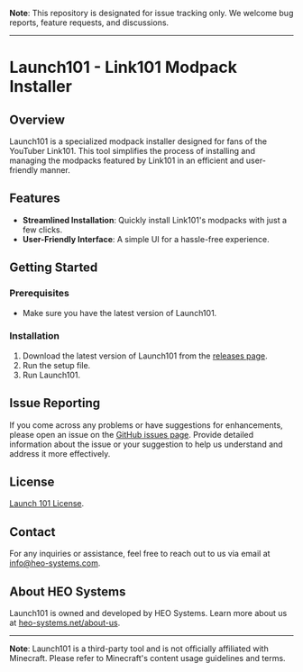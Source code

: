 **Note**: This repository is designated for issue tracking only. We welcome bug reports, feature requests, and discussions.

---

# Launch101 - Link101 Modpack Installer

## Overview

Launch101 is a specialized modpack installer designed for fans of the YouTuber Link101. This tool simplifies the process of installing and managing the modpacks featured by Link101 in an efficient and user-friendly manner.

## Features

- **Streamlined Installation**: Quickly install Link101's modpacks with just a few clicks.
- **User-Friendly Interface**: A simple UI for a hassle-free experience.

## Getting Started

### Prerequisites

- Make sure you have the latest version of Launch101.

### Installation

1. Download the latest version of Launch101 from the [releases page](https://github.com/HEO-Systems/Launch101/releases).
2. Run the setup file.
3. Run Launch101.

## Issue Reporting

If you come across any problems or have suggestions for enhancements, please open an issue on the [GitHub issues page](https://github.com/HEO-Systems/Launch101/issues). Provide detailed information about the issue or your suggestion to help us understand and address it more effectively.

## License

[Launch 101 License](LICENSE.md).

## Contact

For any inquiries or assistance, feel free to reach out to us via email at [info@heo-systems.com](mailto:info@heo-systems.com).

## About HEO Systems

Launch101 is owned and developed by HEO Systems. Learn more about us at [heo-systems.net/about-us](https://heo-systems.net/about-us/).

---

**Note**: Launch101 is a third-party tool and is not officially affiliated with Minecraft. Please refer to Minecraft's content usage guidelines and terms.
